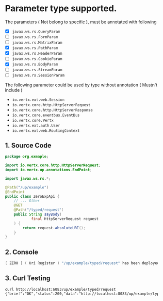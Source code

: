 # Parameter type supported.

The parameters ( Not belong to specific ), must be annotated with following

* [x] `javax.ws.rs.QueryParam` 
* [ ] `javax.ws.rs.FormParam` 
* [ ] `javax.ws.rs.MatrixParam` 
* [x] `javax.ws.rs.PathParam` 
* [x] `javax.ws.rs.HeaderParam` 
* [ ] `javax.ws.rs.CookieParam` 
* [x] `javax.ws.rs.BodyParam` 
* [ ] `javax.ws.rs.StreamParam` 
* [ ] `javax.ws.rs.SessionParam` 

The following parameter could be used by type without annotation ( Mustn't include )

* `io.vertx.ext.web.Session`
* `io.vertx.core.http.HttpServerRequest`
* `io.vertx.core.http.HttpServerResponse`
* `io.vertx.core.eventbus.EventBus`
* `io.vertx.core.Vertx`
* `io.vertx.ext.auth.User`
* `io.vertx.ext.web.RoutingContext`

## 1. Source Code

```java
package org.exmaple;

import io.vertx.core.http.HttpServerRequest;
import io.vertx.up.annotations.EndPoint;

import javax.ws.rs.*;

@Path("/up/example")
@EndPoint
public class ZeroExpApi {
    // ... Other
    @GET
    @Path("/typed/request")
    public String sayBody(
            final HttpServerRequest request
    ) {
        return request.absoluteURI();
    }
}
```

## 2. Console

```java
[ ZERO ] ( Uri Register ) "/up/example/typed/request" has been deployed by ZeroHttpAgent
```

## 3. Curl Testing

```
curl http://localhost:6083/up/example/typed/request
{"brief":"OK","status":200,"data":"http://localhost:8083/up/example/typed/request"}
```